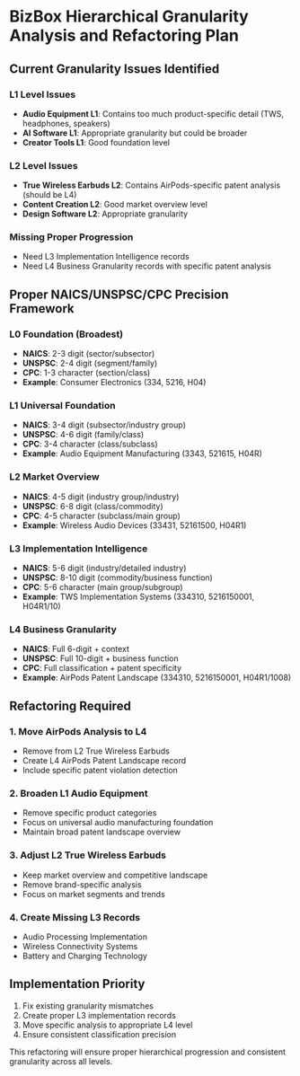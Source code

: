 # BizBox Hierarchical Granularity Analysis and Refactoring Plan

## Current Granularity Issues Identified

### L1 Level Issues
- **Audio Equipment L1**: Contains too much product-specific detail (TWS, headphones, speakers)
- **AI Software L1**: Appropriate granularity but could be broader
- **Creator Tools L1**: Good foundation level

### L2 Level Issues  
- **True Wireless Earbuds L2**: Contains AirPods-specific patent analysis (should be L4)
- **Content Creation L2**: Good market overview level
- **Design Software L2**: Appropriate granularity

### Missing Proper Progression
- Need L3 Implementation Intelligence records
- Need L4 Business Granularity records with specific patent analysis

## Proper NAICS/UNSPSC/CPC Precision Framework

### L0 Foundation (Broadest)
- **NAICS**: 2-3 digit (sector/subsector)
- **UNSPSC**: 2-4 digit (segment/family)  
- **CPC**: 1-3 character (section/class)
- **Example**: Consumer Electronics (334, 5216, H04)

### L1 Universal Foundation
- **NAICS**: 3-4 digit (subsector/industry group)
- **UNSPSC**: 4-6 digit (family/class)
- **CPC**: 3-4 character (class/subclass)
- **Example**: Audio Equipment Manufacturing (3343, 521615, H04R)

### L2 Market Overview
- **NAICS**: 4-5 digit (industry group/industry)
- **UNSPSC**: 6-8 digit (class/commodity)
- **CPC**: 4-5 character (subclass/main group)
- **Example**: Wireless Audio Devices (33431, 52161500, H04R1)

### L3 Implementation Intelligence
- **NAICS**: 5-6 digit (industry/detailed industry)
- **UNSPSC**: 8-10 digit (commodity/business function)
- **CPC**: 5-6 character (main group/subgroup)
- **Example**: TWS Implementation Systems (334310, 5216150001, H04R1/10)

### L4 Business Granularity
- **NAICS**: Full 6-digit + context
- **UNSPSC**: Full 10-digit + business function
- **CPC**: Full classification + patent specificity
- **Example**: AirPods Patent Landscape (334310, 5216150001, H04R1/1008)

## Refactoring Required

### 1. Move AirPods Analysis to L4
- Remove from L2 True Wireless Earbuds
- Create L4 AirPods Patent Landscape record
- Include specific patent violation detection

### 2. Broaden L1 Audio Equipment
- Remove specific product categories
- Focus on universal audio manufacturing foundation
- Maintain broad patent landscape overview

### 3. Adjust L2 True Wireless Earbuds
- Keep market overview and competitive landscape
- Remove brand-specific analysis
- Focus on market segments and trends

### 4. Create Missing L3 Records
- Audio Processing Implementation
- Wireless Connectivity Systems  
- Battery and Charging Technology

## Implementation Priority
1. Fix existing granularity mismatches
2. Create proper L3 implementation records
3. Move specific analysis to appropriate L4 level
4. Ensure consistent classification precision

This refactoring will ensure proper hierarchical progression and consistent granularity across all levels.

